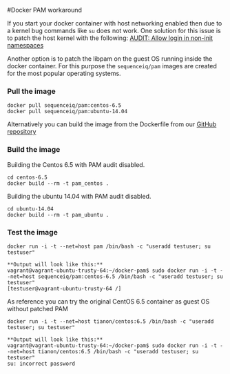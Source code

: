#Docker PAM workaround

If you start your docker container with host networking enabled then due to a kernel bug commands like `su` does not work.
One solution for this issue is to patch the host kernel with the following: [AUDIT: Allow login in non-init namespaces](https://git.kernel.org/cgit/linux/kernel/git/torvalds/linux.git/patch/?id=543bc6a1a987672b79d6ebe8e2ab10471d8f1047
)


Another option is to patch the libpam on the guest OS running inside the docker container. For this purpose the `sequenceiq/pam` images are created for the most popular operating systems.

### Pull the image

```
docker pull sequenceiq/pam:centos-6.5
docker pull sequenceiq/pam:ubuntu-14.04
```

Alternatively you can build the image from the Dockerfile from our [GitHub repository](https://github.com/sequenceiq/docker-pam)

### Build the image

Building the Centos 6.5 with PAM audit disabled.
```
cd centos-6.5
docker build --rm -t pam_centos .
```
Building the ubuntu 14.04 with PAM audit disabled.
```
cd ubuntu-14.04
docker build --rm -t pam_ubuntu .
```
### Test the image

```
docker run -i -t --net=host pam /bin/bash -c "useradd testuser; su testuser"
```
```
**Output will look like this:**
vagrant@vagrant-ubuntu-trusty-64:~/docker-pam$ sudo docker run -i -t --net=host sequenceiq/pam:centos-6.5 /bin/bash -c "useradd testuser; su testuser"
[testuser@vagrant-ubuntu-trusty-64 /]
```

As reference you can try the original CentOS 6.5 container as guest OS without patched PAM

```
docker run -i -t --net=host tianon/centos:6.5 /bin/bash -c "useradd testuser; su testuser"
```
```
**Output will look like this:**
vagrant@vagrant-ubuntu-trusty-64:~/docker-pam$ sudo docker run -i -t --net=host tianon/centos:6.5 /bin/bash -c "useradd testuser; su testuser"
su: incorrect password
```
